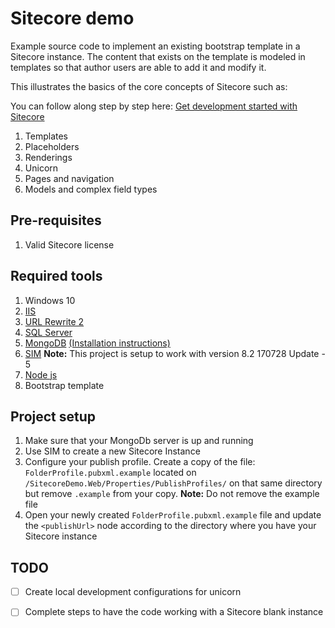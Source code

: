 # Sitecore demo

Example source code to implement an existing bootstrap template in a Sitecore instance. The content that exists on the template
is modeled in templates so that author users are able to add it and modify it.

This illustrates the basics of the core concepts of Sitecore such as:

You can follow along step by step here: [Get development started with Sitecore ](https://medium.com/@Luis_Palacios/get-development-started-with-sitecore-part-1-set-up-40fff89ea0a)

1. Templates
2. Placeholders
3. Renderings
4. Unicorn
5. Pages and navigation
6. Models and complex field types

## Pre-requisites
1. Valid Sitecore license

## Required tools
1. Windows 10
2. [IIS](https://www.betterhostreview.com/turn-on-iis-windows-10.html)
3. [URL Rewrite 2](https://www.iis.net/downloads/microsoft/url-rewrite)
4. [SQL Server](https://go.microsoft.com/fwlink/?linkid=853017 )
5. [MongoDB](https://www.mongodb.com/download-center?jmp=nav#community) [(Installation instructions)](https://docs.mongodb.com/manual/tutorial/install-mongodb-on-windows/#install-mdb-edition)
6. [SIM](http://dl.sitecore.net/updater/sim/) **Note:** This project is setup to work with version 8.2 170728 Update - 5
7. [Node js](https://nodejs.org/en/)
8. Bootstrap template

## Project setup
1. Make sure that your MongoDb server is up and running
2. Use SIM to create a new Sitecore Instance
3. Configure your publish profile. Create a copy of the file: `FolderProfile.pubxml.example` located on `/SitecoreDemo.Web/Properties/PublishProfiles/` on that same directory
but remove `.example` from your copy. **Note:** Do not remove the example file
4. Open your newly created `FolderProfile.pubxml.example` file and update the `<publishUrl>` node according to the directory where you have your Sitecore instance

## TODO
- [ ] Create local development configurations for unicorn
- [ ] Complete steps to have the code working with a Sitecore blank instance

